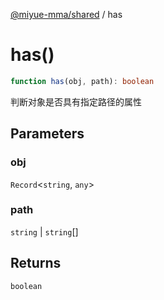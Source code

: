 [@miyue-mma/shared](../index.md) / has

# has()

```ts
function has(obj, path): boolean
```

判断对象是否具有指定路径的属性

## Parameters

### obj

`Record`\<`string`, `any`\>

### path

`string` | `string`[]

## Returns

`boolean`
